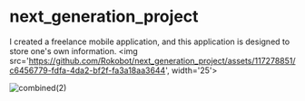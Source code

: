 # next_generation_project

I created a freelance mobile application, and this application is
designed to store one's own information.
<img src='https://github.com/Rokobot/next_generation_project/assets/117278851/c6456779-fdfa-4da2-bf2f-fa3a18aa3644', width='25'>

![combined(2)](https://github.com/Rokobot/next_generation_project/assets/117278851/9a547683-17cc-4d9e-b3f3-4227a389bfdc)
